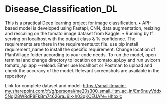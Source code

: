# Disease_Classification_DL
This is a practical Deep learning project for image classification.
•	API-based model is developed using Fastapi, CNN, data augmentation, resizing and rescaling on the tomato image dataset from Kaggle.
•	Running by tf serving on localhost with the output class & % confidence.
The requirements are there in the requirements.txt file.
use pip install requirement_name to install the specific requirement.
Change location of PlantVillage folder according to your code needs.
To run the model, open terminal and change directory to location on tomato_api.py and run uvicorn tomato_api:app --reload.
Either use localhost or Postman to upload and check the accuracy of the model. Relevant screenshots are available in the repository

Link for complete dataset and model: https://smailiitmacin-my.sharepoint.com/:f:/g/personal/me20s300_smail_iitm_ac_in/Em6nuyVddx5Ngl28WRdP8FkBm74626raJ6lk-h03qKCEUA?e=HhbxIc
